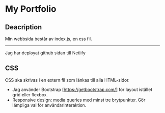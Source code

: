 # My Portfolio


## Deacription

Min webbsida består av index.js, en css fil.
***
Jag har deployat github sidan till Netlify



## CSS
CSS ska skrivas i en extern fil som länkas till alla HTML-sidor.
- Jag använder Bootstrap [https://getbootstrap.com/] för layout istället grid eller flexbox.
- Responsive design: media queries med minst tre brytpunkter. Gör lämpliga val för användarinteraktion.

